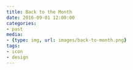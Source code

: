 ```yaml
---
title: Back to the Month
date: 2016-09-01 12:00:00
categories:
- past
media:
- {type: img, url: images/back-to-month.png}
tags:
- icon
- design
---
```

